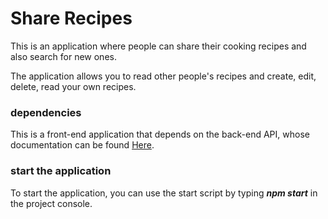 # Share Recipes

This is an application where people can share their cooking recipes and also search for new ones.

The application allows you to read other people's recipes and create, edit, delete, read your own recipes.

### dependencies

This is a front-end application that depends on the back-end API, whose documentation can be found [Here](https://github.com/Kalin-Konstantinov/server.git).

### start the application

To start the application, you can use the start script by typing ***npm start*** in the project console.